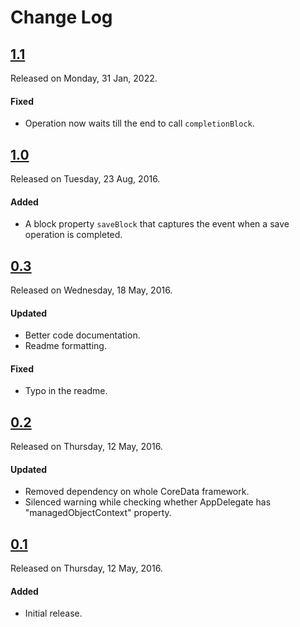 # Change Log

## [1.1](https://github.com/sdpjswl/ASJCoreDataOperation/releases/tag/1.1)
Released on Monday, 31 Jan, 2022.

#### Fixed
* Operation now waits till the end to call `completionBlock`.

## [1.0](https://github.com/sdpjswl/ASJCoreDataOperation/releases/tag/1.0)
Released on Tuesday, 23 Aug, 2016.

#### Added
* A block property `saveBlock` that captures the event when a save operation is completed.

## [0.3](https://github.com/sdpjswl/ASJCoreDataOperation/releases/tag/0.3)
Released on Wednesday, 18 May, 2016.

#### Updated
* Better code documentation.
* Readme formatting.

#### Fixed
* Typo in the readme.

## [0.2](https://github.com/sdpjswl/ASJCoreDataOperation/releases/tag/0.2)
Released on Thursday, 12 May, 2016.

#### Updated
* Removed dependency on whole CoreData framework.
* Silenced warning while checking whether AppDelegate has "managedObjectContext" property.

## [0.1](https://github.com/sdpjswl/ASJCoreDataOperation/releases/tag/0.1)
Released on Thursday, 12 May, 2016.

#### Added
* Initial release.
